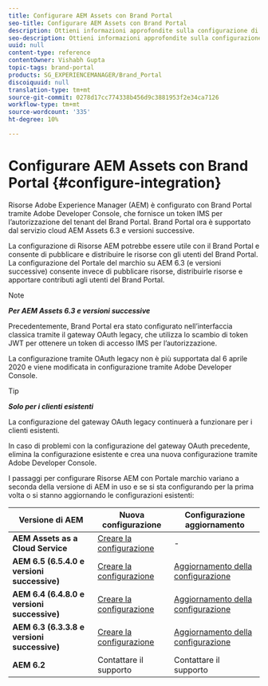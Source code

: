 ```yaml
---
title: Configurare AEM Assets con Brand Portal
seo-title: Configurare AEM Assets con Brand Portal
description: Ottieni informazioni approfondite sulla configurazione di Risorse AEM con Brand Portal.
seo-description: Ottieni informazioni approfondite sulla configurazione di Risorse AEM con Brand Portal.
uuid: null
content-type: reference
contentOwner: Vishabh Gupta
topic-tags: brand-portal
products: SG_EXPERIENCEMANAGER/Brand_Portal
discoiquuid: null
translation-type: tm+mt
source-git-commit: 0278d17cc774338b456d9c3881953f2e34ca7126
workflow-type: tm+mt
source-wordcount: '335'
ht-degree: 10%

---
```



# Configurare AEM Assets con Brand Portal {#configure-integration}

Risorse Adobe Experience Manager (AEM) è configurato con Brand Portal tramite Adobe Developer Console, che fornisce un token IMS per l’autorizzazione del tenant del Brand Portal. Brand Portal ora è supportato dal servizio cloud AEM Assets 6.3 e versioni successive.

La configurazione di Risorse AEM potrebbe essere utile con il Brand Portal e consente di pubblicare e distribuire le risorse con gli utenti del Brand Portal. La configurazione del Portale del marchio su AEM 6.3 (e versioni successive) consente invece di pubblicare risorse, distribuirle risorse e apportare contributi agli utenti del Brand Portal.

>[!NOTE]
>
>***Per AEM Assets 6.3 e versioni successive***
>
>Precedentemente, Brand Portal era stato configurato nell’interfaccia classica tramite il gateway OAuth legacy, che utilizza lo scambio di token JWT per ottenere un token di accesso IMS per l’autorizzazione.
>
>La configurazione tramite OAuth legacy non è più supportata dal 6 aprile 2020 e viene modificata in configurazione tramite Adobe Developer Console.


>[!TIP]
>
>***Solo per i clienti esistenti***
>
>La configurazione del gateway OAuth legacy continuerà a funzionare per i clienti esistenti.
>
>In caso di problemi con la configurazione del gateway OAuth precedente, elimina la configurazione esistente e crea una nuova configurazione tramite Adobe Developer Console.


I passaggi per configurare Risorse AEM con Portale marchio variano a seconda della versione di AEM in uso e se si sta configurando per la prima volta o si stanno aggiornando le configurazioni esistenti:

| **Versione di AEM** | **Nuova configurazione** | **Configurazione aggiornamento** |
|---|---|---|
| **AEM Assets as a Cloud Service** | [Creare la configurazione](https://docs.adobe.com/content/help/en/experience-manager-cloud-service/assets/brand-portal/configure-aem-assets-with-brand-portal.html) | - |
| **AEM 6.5 (6.5.4.0 e versioni successive)** | [Creare la configurazione](https://docs.adobe.com/content/help/en/experience-manager-65/assets/brandportal/configure-aem-assets-with-brand-portal.html) | [Aggiornamento della configurazione](https://docs.adobe.com/content/help/en/experience-manager-65/assets/brandportal/configure-aem-assets-with-brand-portal.html#upgrade-integration-65) |
| **AEM 6.4 (6.4.8.0 e versioni successive)** | [Creare la configurazione](https://docs.adobe.com/content/help/en/experience-manager-64/assets/brandportal/configure-aem-assets-with-brand-portal.html) | [Aggiornamento della configurazione](https://docs.adobe.com/content/help/en/experience-manager-64/assets/brandportal/configure-aem-assets-with-brand-portal.html#upgrade-integration-64) |
| **AEM 6.3 (6.3.3.8 e versioni successive)** | [Creare la configurazione](https://helpx.adobe.com/experience-manager/6-3/assets/using/brand-portal-configuring-integration.html) | [Aggiornamento della configurazione](https://helpx.adobe.com/experience-manager/6-3/assets/using/brand-portal-configuring-integration.html#Upgradeconfiguration) |
| **AEM 6.2** | Contattare il supporto | Contattare il supporto |


<!--
   Comment Type: draft

   <li> </li>
   -->

<!--
   Comment Type: draft

   <li>Step text</li>
   -->
